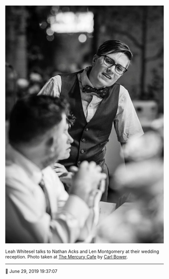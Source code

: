 ![Leah Whitsel talks to Nathan Acks and Len Montgomery](assets/a435e5c819f99afc723e40d620710a15.webp)

Leah Whitesel talks to Nathan Acks and Len Montgomery at their wedding reception. Photo taken at [The Mercury Cafe](http://mercurycafe.com/) by [Carl Bower](http://carlbowerphotos.com/).

- - - -

<span aria-hidden="true">📅</span> June 29, 2019 19:37:07
